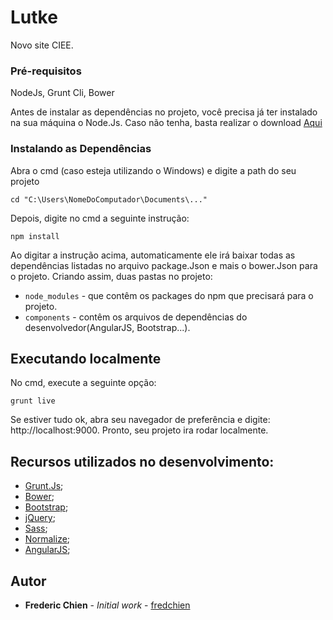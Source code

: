 # Lutke

Novo site CIEE.

### Pré-requisitos

NodeJs, Grunt Cli, Bower

Antes de instalar as dependências no projeto, você precisa já ter instalado na sua máquina o Node.Js. Caso não tenha, basta realizar o download [Aqui](https://nodejs.org/en/)

### Instalando as Dependências

Abra o cmd (caso esteja utilizando o Windows) e digite a path do seu projeto

```
cd "C:\Users\NomeDoComputador\Documents\..."
```

Depois, digite no cmd a seguinte instrução:

```
npm install
```

Ao digitar a instrução acima, automaticamente ele irá baixar todas as dependências listadas no arquivo package.Json e mais o bower.Json para o projeto. Criando assim, duas pastas no projeto:

- `node_modules` - que contêm os packages do npm que precisará para o projeto.
- `components` - contêm os arquivos de dependências do desenvolvedor(AngularJS, Bootstrap...).

## Executando localmente

No cmd, execute a seguinte opção:

```
grunt live
```

Se estiver tudo ok, abra seu navegador de preferência e digite: http://localhost:9000. Pronto, seu projeto ira rodar localmente.

## Recursos utilizados no desenvolvimento:

- [Grunt.Js](https://gruntjs.com/);
- [Bower](https://bower.io/);
- [Bootstrap](http://getbootstrap.com/);
- [jQuery](https://jquery.com/);
- [Sass](http://sass-lang.com/);
- [Normalize](https://necolas.github.io/normalize.css/);
- [AngularJS](https://angularjs.org/);

## Autor

- **Frederic Chien** - _Initial work_ - [fredchien](https://github.com/fredchien)
